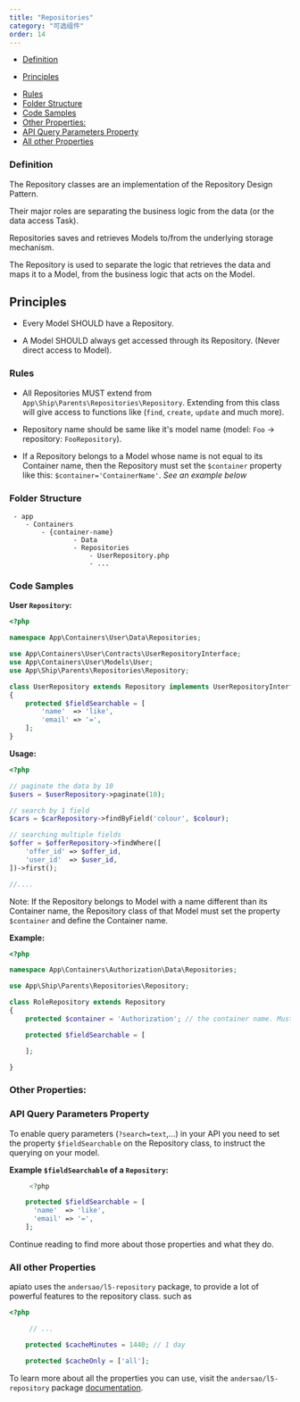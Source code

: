 ```yaml
---
title: "Repositories"
category: "可选组件"
order: 14
---
```


* [Definition](#definition)
- [Principles](#principles)
* [Rules](#rules)
* [Folder Structure](#folder-structure)
* [Code Samples](#code-samples)
* [Other Properties:](#other-properties)
* [API Query Parameters Property](#api-query-parameters-property)
* [All other Properties](#all-other-properties)


<a name="definition"></a>

### Definition

The Repository classes are an implementation of the Repository Design Pattern.

Their major roles are separating the business logic from the data (or the data access Task).

Repositories saves and retrieves Models to/from the underlying storage mechanism.

The Repository is used to separate the logic that retrieves the data and maps it to a Model, from the business logic that acts on the Model.

<a name="principles"></a>

## Principles

- Every Model SHOULD have a Repository.

- A Model SHOULD always get accessed through its Repository. (Never direct access to Model).

<a name="rules"></a>

### Rules

- All Repositories MUST extend from `App\Ship\Parents\Repositories\Repository`. Extending from this class will give access to functions like (`find`, `create`, `update` and much more).

- Repository name should be same like it's model name (model: `Foo` -> repository: `FooRepository`).

- If a Repository belongs to a Model whose name is not equal to its Container name, then the Repository must set the `$container` property like this: `$container='ContainerName'`. *See an example below*

<a name="folder-structure"></a>

### Folder Structure

```
 - app
    - Containers
        - {container-name}
                - Data
                - Repositories
                    - UserRepository.php
                    - ...
```

<a name="code-samples"></a>

### Code Samples

**User `Repository`:**


```php
<?php

namespace App\Containers\User\Data\Repositories;

use App\Containers\User\Contracts\UserRepositoryInterface;
use App\Containers\User\Models\User;
use App\Ship\Parents\Repositories\Repository;

class UserRepository extends Repository implements UserRepositoryInterface
{
    protected $fieldSearchable = [
        'name'  => 'like',
        'email' => '=',
    ];
}
```

**Usage:**


```php
<?php

// paginate the data by 10
$users = $userRepository->paginate(10);

// search by 1 field
$cars = $carRepository->findByField('colour', $colour);

// searching multiple fields
$offer = $offerRepository->findWhere([
    'offer_id' => $offer_id,
    'user_id'  => $user_id,
])->first();

//....
```

Note: If the Repository belongs to Model with a name different than its Container name, the Repository class of that Model must set the property `$container` and define the Container name.

**Example:**


```php
<?php

namespace App\Containers\Authorization\Data\Repositories;

use App\Ship\Parents\Repositories\Repository;

class RoleRepository extends Repository
{
    protected $container = 'Authorization'; // the container name. Must be set when the model has different name than the container

    protected $fieldSearchable = [

    ];

}
```

<a name="other-properties"></a>

### Other Properties:

<a name="api-query-parameters-property"></a>

### API Query Parameters Property

To enable query parameters (`?search=text`,...) in your API you need to set the property `$fieldSearchable` on the Repository class, to instruct the querying on your model.

**Example `$fieldSearchable` of a `Repository`:**

```php
	 <?php

	protected $fieldSearchable = [
	  'name'  => 'like',
	  'email' => '=',
	];
```


Continue reading to find more about those properties and what they do.

<a name="all-other-properties"></a>

### All other Properties

apiato uses the `andersao/l5-repository` package, to provide a lot of powerful features to the repository class. such as

```php
<?php

	 // ...

    protected $cacheMinutes = 1440; // 1 day

    protected $cacheOnly = ['all'];

```

To learn more about all the properties you can use, visit the `andersao/l5-repository` package [documentation](https://github.com/andersao/l5-repository).
